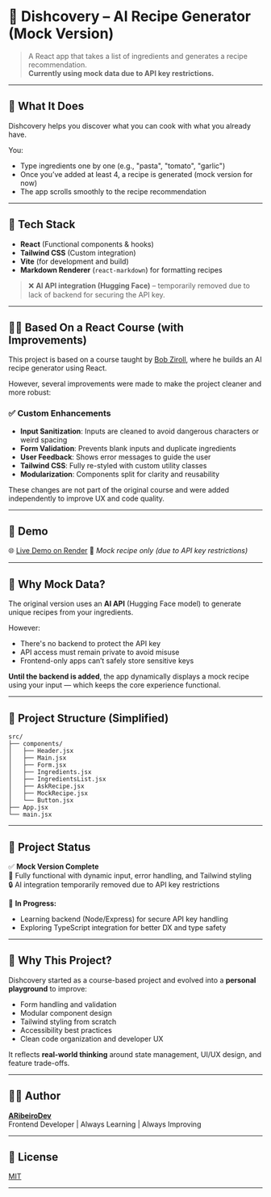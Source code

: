 # 🍝 Dishcovery – AI Recipe Generator (Mock Version)

> A React app that takes a list of ingredients and generates a recipe recommendation.  
> **Currently using mock data due to API key restrictions.**

---

## 🧠 What It Does

Dishcovery helps you discover what you can cook with what you already have.

You:

- Type ingredients one by one (e.g., "pasta", "tomato", "garlic")
- Once you’ve added at least 4, a recipe is generated (mock version for now)
- The app scrolls smoothly to the recipe recommendation

---

## 🧪 Tech Stack

- **React** (Functional components & hooks)
- **Tailwind CSS** (Custom integration)
- **Vite** (for development and build)
- **Markdown Renderer** (`react-markdown`) for formatting recipes

> ❌ **AI API integration (Hugging Face)** – temporarily removed due to lack of backend for securing the API key.

---

## 👨‍🏫 Based On a React Course (with Improvements)

This project is based on a course taught by [Bob Ziroll](https://scrimba.com/learn/learnreact), where he builds an AI recipe generator using React.

However, several improvements were made to make the project cleaner and more robust:

### ✅ Custom Enhancements

- **Input Sanitization**: Inputs are cleaned to avoid dangerous characters or weird spacing
- **Form Validation**: Prevents blank inputs and duplicate ingredients
- **User Feedback**: Shows error messages to guide the user
- **Tailwind CSS**: Fully re-styled with custom utility classes
- **Modularization**: Components split for clarity and reusability

These changes are not part of the original course and were added independently to improve UX and code quality.

---

## 📸 Demo

🌐 [Live Demo on Render](https://dishcovery-recipe-generator.onrender.com) 
🔧 _Mock recipe only (due to API key restrictions)_

---

## 🔐 Why Mock Data?

The original version uses an **AI API** (Hugging Face model) to generate unique recipes from your ingredients.

However:

- There's no backend to protect the API key
- API access must remain private to avoid misuse
- Frontend-only apps can’t safely store sensitive keys

**Until the backend is added**, the app dynamically displays a mock recipe using your input — which keeps the core experience functional.

---

## 📁 Project Structure (Simplified)

```
src/
├── components/
│   ├── Header.jsx
│   ├── Main.jsx
│   ├── Form.jsx
│   ├── Ingredients.jsx
│   ├── IngredientsList.jsx
│   ├── AskRecipe.jsx
│   ├── MockRecipe.jsx
│   └── Button.jsx
├── App.jsx
└── main.jsx
```

---

## 📌 Project Status

✅ **Mock Version Complete**  
🧪 Fully functional with dynamic input, error handling, and Tailwind styling  
🔒 AI integration temporarily removed due to API key restrictions

🔧 **In Progress:**

- Learning backend (Node/Express) for secure API key handling
- Exploring TypeScript integration for better DX and type safety

---

## 🙋 Why This Project?

Dishcovery started as a course-based project and evolved into a **personal playground** to improve:

- Form handling and validation
- Modular component design
- Tailwind styling from scratch
- Accessibility best practices
- Clean code organization and developer UX

It reflects **real-world thinking** around state management, UI/UX design, and feature trade-offs.

---

## 🧑‍💻 Author

**[ARibeiroDev](https://github.com/ARibeiroDev)**  
Frontend Developer | Always Learning | Always Improving

---

## 📜 License

[MIT](LICENSE)

---
